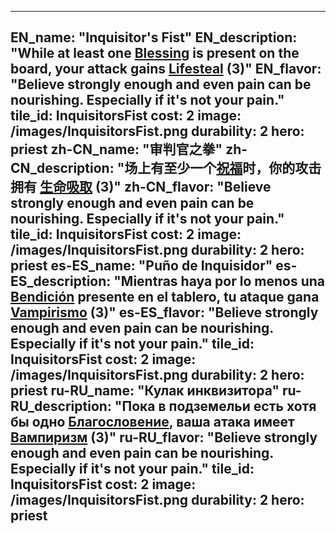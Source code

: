 ---

EN_name: "Inquisitor's Fist"
EN_description: "While at least one <u>Blessing</u> is present on the board, your attack gains  <u>Lifesteal</u> (3)"
EN_flavor: "Believe strongly enough and even pain can be nourishing. Especially if it's not your pain."
tile_id: InquisitorsFist
cost: 2
image: /images/InquisitorsFist.png
durability: 2
hero: priest
zh-CN_name: "审判官之拳"
zh-CN_description: "场上有至少一个<u>祝福</u>时，你的攻击拥有 <u>生命吸取</u> (3)"
zh-CN_flavor: "Believe strongly enough and even pain can be nourishing. Especially if it's not your pain."
tile_id: InquisitorsFist
cost: 2
image: /images/InquisitorsFist.png
durability: 2
hero: priest
es-ES_name: "Puño de Inquisidor"
es-ES_description: "Mientras haya por lo menos una <u>Bendición</u> presente en el tablero, tu ataque gana  <u>Vampirismo</u> (3)"
es-ES_flavor: "Believe strongly enough and even pain can be nourishing. Especially if it's not your pain."
tile_id: InquisitorsFist
cost: 2
image: /images/InquisitorsFist.png
durability: 2
hero: priest
ru-RU_name: "Кулак инквизитора"
ru-RU_description: "Пока в подземельи есть хотя бы одно <u>Благословение</u>, ваша атака имеет  <u>Вампиризм</u> (3)"
ru-RU_flavor: "Believe strongly enough and even pain can be nourishing. Especially if it's not your pain."
tile_id: InquisitorsFist
cost: 2
image: /images/InquisitorsFist.png
durability: 2
hero: priest
---